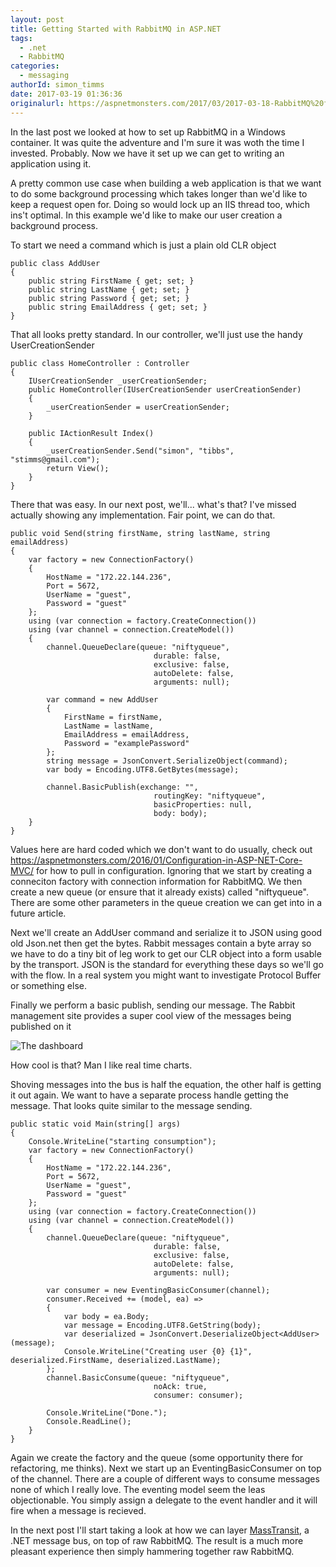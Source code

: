 ```yaml
---
layout: post
title: Getting Started with RabbitMQ in ASP.NET
tags:
  - .net
  - RabbitMQ
categories:
  - messaging   
authorId: simon_timms
date: 2017-03-19 01:36:36
originalurl: https://aspnetmonsters.com/2017/03/2017-03-18-RabbitMQ%20from%20ASP/
---
```


In the last post we looked at how to set up RabbitMQ in a Windows container. It was quite the adventure and I'm sure it was woth the time I invested. Probably. Now we have it set up we can get to writing an application using it. 

A pretty common use case when building a web application is that we want to do some background processing which takes longer than we'd like to keep a request open for. Doing so would lock up an IIS thread too, which ins't optimal. In this example we'd like to make our user creation a background process.

<!-- more -->

To start we need a command which is just a plain old CLR object

```
public class AddUser
{
    public string FirstName { get; set; }
    public string LastName { get; set; }
    public string Password { get; set; }
    public string EmailAddress { get; set; }
}
```

That all looks pretty standard. In our controller, we'll just use the handy UserCreationSender

```
public class HomeController : Controller
{
    IUserCreationSender _userCreationSender;
    public HomeController(IUserCreationSender userCreationSender)
    {
        _userCreationSender = userCreationSender;
    }

    public IActionResult Index()
    {
        _userCreationSender.Send("simon", "tibbs", "stimms@gmail.com");
        return View();
    }
}
```

There that was easy. In our next post, we'll... what's that? I've missed actually showing any implementation. Fair point, we can do that. 

```
public void Send(string firstName, string lastName, string emailAddress)
{
    var factory = new ConnectionFactory()
    {
        HostName = "172.22.144.236",
        Port = 5672,
        UserName = "guest",
        Password = "guest"
    };
    using (var connection = factory.CreateConnection())
    using (var channel = connection.CreateModel())
    {
        channel.QueueDeclare(queue: "niftyqueue",
                                durable: false,
                                exclusive: false,
                                autoDelete: false,
                                arguments: null);

        var command = new AddUser
        {
            FirstName = firstName,
            LastName = lastName,
            EmailAddress = emailAddress,
            Password = "examplePassword"
        };
        string message = JsonConvert.SerializeObject(command);
        var body = Encoding.UTF8.GetBytes(message);

        channel.BasicPublish(exchange: "",
                                routingKey: "niftyqueue",
                                basicProperties: null,
                                body: body);
    }
}
```

Values here are hard coded which we don't want to do usually, check out https://aspnetmonsters.com/2016/01/Configuration-in-ASP-NET-Core-MVC/ for how to pull in configuration. Ignoring that we start by creating a conneciton factory with connection information for RabbitMQ. We then create a new queue (or ensure that it already exists) called "niftyqueue". There are some other parameters in the queue creation we can get into in a future article. 

Next we'll create an AddUser command and serialize it to JSON using good old Json.net then get the bytes. Rabbit messages contain a byte array so we have to do a tiny bit of leg work to get our CLR object into a form usable by the transport. JSON is the standard for everything these days so we'll go with the flow. In a real system you might want to investigate Protocol Buffer or something else. 

Finally we perform a basic publish, sending our message. The Rabbit management site provides a super cool view of the messages being published on it

![The dashboard](http://i.imgur.com/odiUxPh.png)

How cool is that? Man I like real time charts. 

Shoving messages into the bus is half the equation, the other half is getting it out again. We want to have a separate process handle getting the message. That looks quite similar to the message sending.

```
public static void Main(string[] args)
{
    Console.WriteLine("starting consumption");
    var factory = new ConnectionFactory()
    {
        HostName = "172.22.144.236",
        Port = 5672,
        UserName = "guest",
        Password = "guest"
    };
    using (var connection = factory.CreateConnection())
    using (var channel = connection.CreateModel())
    {
        channel.QueueDeclare(queue: "niftyqueue",
                                durable: false,
                                exclusive: false,
                                autoDelete: false,
                                arguments: null);

        var consumer = new EventingBasicConsumer(channel);
        consumer.Received += (model, ea) =>
        {
            var body = ea.Body;
            var message = Encoding.UTF8.GetString(body);
            var deserialized = JsonConvert.DeserializeObject<AddUser>(message);
            Console.WriteLine("Creating user {0} {1}", deserialized.FirstName, deserialized.LastName);
        };
        channel.BasicConsume(queue: "niftyqueue",
                                noAck: true,
                                consumer: consumer);

        Console.WriteLine("Done.");
        Console.ReadLine();
    }
}
```

Again we create the factory and the queue (some opportunity there for refactoring, me thinks). Next we start up an EventingBasicConsumer on top of the channel. There are a couple of different ways to consume messages none of which I really love. The eventing model seem the leas objectionable. You simply assign a delegate to the event handler and it will fire when a message is recieved. 

In the next post I'll start taking a look at how we can layer [MassTransit](http://masstransit-project.com/), a .NET message bus, on top of raw RabbitMQ. The result is a much more pleasant experience then simply hammering together raw RabbitMQ. 

